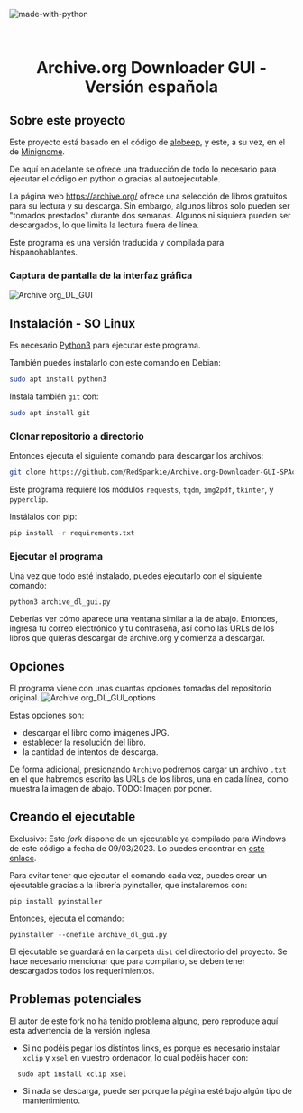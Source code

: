  ![made-with-python](https://img.shields.io/badge/Made%20with-Python3-brightgreen)  
<!-- LOGO -->  
<br />  
<p align="left">  
  <h1 align="center">Archive.org Downloader GUI - Versión española</h1>  
</p>

## Sobre este proyecto  
Este proyecto está basado en el código de [alobeep](https://github.com/alobeep/Archive.org-Downloader-GUI), y este, a su vez, en el de [Minignome](https://github.com/MiniGlome/Archive.org-Downloader).

De aquí en adelante se ofrece una traducción de todo lo necesario para ejecutar el código en python o gracias al autoejecutable.

La página web https://archive.org/ ofrece una selección de libros gratuitos para su lectura y su descarga. Sin embargo, algunos libros solo pueden ser "tomados prestados" durante dos semanas. Algunos ni siquiera pueden ser descargados, lo que limita la lectura fuera de línea.

Este programa es una versión traducida y compilada para hispanohablantes.
  
### Captura de pantalla de la interfaz gráfica
![Archive org_DL_GUI](https://user-images.githubusercontent.com/71157556/195441576-e8eb9745-a713-4068-80d1-52f29058dc43.png)  
## Instalación - SO Linux 
  
Es necesario [Python3](https://www.python.org/downloads/) para ejecutar este programa.

También puedes instalarlo con este comando en Debian:
```sh  
sudo apt install python3
```

Instala también `git` con:   
```sh  
sudo apt install git
```  

  
### Clonar repositorio a directorio 
Entonces ejecuta el siguiente comando para descargar los archivos:  
```sh  
git clone https://github.com/RedSparkie/Archive.org-Downloader-GUI-SPAcd Archive.org-Downloader-GUI
```  
Este programa requiere los módulos `requests`, `tqdm`, `img2pdf`, `tkinter`, y `pyperclip`. 

Instálalos con pip:  
```sh  
pip install -r requirements.txt
```

### Ejecutar el programa 
Una vez que todo esté instalado, puedes ejecutarlo con el siguiente comando:  
```  
python3 archive_dl_gui.py
``` 
Deberías ver cómo aparece una ventana similar a la de abajo. Entonces, ingresa tu correo electrónico y tu contraseña, así como las URLs de los libros que quieras descargar de archive.org y comienza a descargar.
  
## Opciones
El programa viene con unas cuantas opciones tomadas del repositorio original.
![Archive org_DL_GUI_options](https://user-images.githubusercontent.com/71157556/195453465-468005be-bb96-472d-bb40-d0e9dd66847f.png)  
  
Estas opciones son:

 - descargar el libro como imágenes JPG.
 - establecer la resolución del libro.
 - la cantidad de intentos de descarga.

De forma adicional, presionando `Archivo` podremos cargar un archivo `.txt` en el que habremos escrito las URLs de los libros, una en cada línea, como muestra la imagen de abajo.
TODO: Imagen por poner.
  
## Creando el ejecutable
Exclusivo: Este *fork* dispone de un ejecutable ya compilado para Windows de este código a fecha de 09/03/2023. Lo puedes encontrar en [este enlace](https://github.com/RedSparkie/Archive.org-Downloader-GUI-SPA/releases/download/v0.1.0/downloader.exe).

Para evitar tener que ejecutar el comando cada vez, puedes crear un ejecutable gracias a la librería pyinstaller, que instalaremos con:
```  
pip install pyinstaller  
```  
Entonces, ejecuta el comando:
```  
pyinstaller --onefile archive_dl_gui.py  
```  
El ejecutable se guardará en la carpeta `dist` del directorio del proyecto.
Se hace necesario mencionar que para compilarlo, se deben tener descargados todos los requerimientos.
  
## Problemas potenciales
El autor de este fork no ha tenido problema alguno, pero reproduce aquí esta advertencia de la versión inglesa.
- Si no podéis pegar los distintos links, es porque es necesario instalar `xclip` y `xsel` en vuestro ordenador, lo cual podéis hacer con:  
```
  sudo apt install xclip xsel  
```

 - Si nada se descarga, puede ser porque la página esté bajo algún tipo de mantenimiento.
